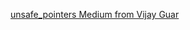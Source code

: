 [unsafe_pointers Medium from Vijay Guar](https://medium.com/@vjgaur/unsafe-pointers-in-rust-common-pitfalls-and-how-to-avoid-them-efa6573397bc)
